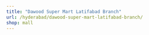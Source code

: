 ```yaml
---
title: "Dawood Super Mart Latifabad Branch"
url: /hyderabad/dawood-super-mart-latifabad-branch/
shop: mall
---
```

